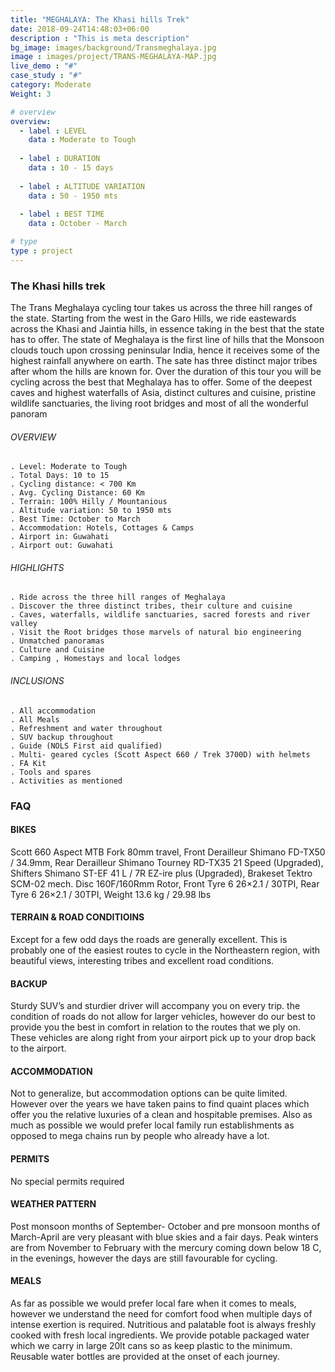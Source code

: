 ```yaml
---
title: "MEGHALAYA: The Khasi hills Trek"
date: 2018-09-24T14:48:03+06:00
description : "This is meta description"
bg_image: images/background/Transmeghalaya.jpg
image : images/project/TRANS-MEGHALAYA-MAP.jpg
live_demo : "#"
case_study : "#"
category: Moderate
Weight: 3

# overview
overview:
  - label : LEVEL
    data : Moderate to Tough
    
  - label : DURATION
    data : 10 - 15 days
    
  - label : ALTITUDE VARIATION
    data : 50 - 1950 mts
    
  - label : BEST TIME
    data : October - March

# type
type : project
---
```


### The Khasi hills trek

The Trans Meghalaya cycling tour takes us across the three hill ranges of the state. Starting from the west in the Garo Hills, we ride eastewards across the Khasi and Jaintia hills, in essence taking in the best that the state has to offer. The state of Meghalaya is the first line of hills that the Monsoon clouds touch upon crossing peninsular India, hence it receives some of the highest rainfall anywhere on earth. The sate has three distinct major tribes after whom the hills are known for. Over the duration of this tour you will be cycling across the best that Meghalaya has to offer. Some of the deepest caves and highest waterfalls of Asia, distinct cultures and cuisine, pristine wildlife sanctuaries, the living root bridges and most of all the wonderful panoram



###### OVERVIEW
```
. Level: Moderate to Tough
. Total Days: 10 to 15 
. Cycling distance: < 700 Km
. Avg. Cycling Distance: 60 Km
. Terrain: 100% Hilly / Mountanious
. Altitude variation: 50 to 1950 mts
. Best Time: October to March
. Accommodation: Hotels, Cottages & Camps
. Airport in: Guwahati 
. Airport out: Guwahati 
```




###### HIGHLIGHTS
```
. Ride across the three hill ranges of Meghalaya
. Discover the three distinct tribes, their culture and cuisine
. Caves, waterfalls, wildlife sanctuaries, sacred forests and river valley
. Visit the Root bridges those marvels of natural bio engineering
. Unmatched panoramas
. Culture and Cuisine
. Camping , Homestays and local lodges
```

###### INCLUSIONS
```
. All accommodation
. All Meals
. Refreshment and water throughout
. SUV backup throughout
. Guide (NOLS First aid qualified)
. Multi- geared cycles (Scott Aspect 660 / Trek 3700D) with helmets
. FA Kit
. Tools and spares
. Activities as mentioned
```

### FAQ

#### BIKES

Scott 660 Aspect MTB
Fork 80mm travel, Front Derailleur Shimano FD-TX50 / 34.9mm, Rear Derailleur Shimano Tourney RD-TX35 21 Speed (Upgraded), Shifters Shimano ST-EF 41 L / 7R EZ-ire plus (Upgraded), Brakeset Tektro SCM-02 mech. Disc 160F/160Rmm Rotor, Front Tyre 6 26×2.1 / 30TPI, Rear Tyre 6 26×2.1 / 30TPI, Weight 13.6 kg / 29.98 lbs

#### TERRAIN & ROAD CONDITIOINS

Except for a few odd days the roads are generally excellent. This is probably one of the easiest routes to cycle in the Northeastern region, with beautiful views, interesting tribes and excellent road conditions.

#### BACKUP
Sturdy SUV’s and sturdier driver will accompany you on every trip. the condition of roads do not allow for larger vehicles, however do our best to provide you the best in comfort in relation to the routes that we ply on. These vehicles are along right from your airport pick up to your drop back to the airport.

#### ACCOMMODATION
Not to generalize, but accommodation options can be quite limited. However over the years we have taken pains to find quaint places which offer you the relative luxuries of a clean and hospitable premises. Also as much as possible we would prefer local family run establishments as opposed to mega chains run by people who already have a lot.

#### PERMITS
No special permits required

#### WEATHER PATTERN
Post monsoon months of September- October and pre monsoon months of March-April are very pleasant with blue skies and a fair days. Peak winters are from November to February with the mercury coming down below 18 C, in the evenings, however the days are still favourable for cycling.

#### MEALS
As far as possible we would prefer local fare when it comes to meals, however we understand the need for comfort food when multiple days of intense exertion is required. Nutritious and palatable foot is always freshly cooked with fresh local ingredients. We provide potable packaged water which we carry in large 20lt cans so as keep plastic to the minimum. Reusable water bottles are provided at the onset of each journey.



